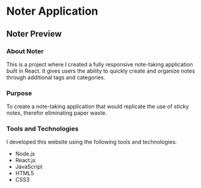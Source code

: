 # Noter Application

## Noter Preview

### About Noter

This is a project where I created a fully responsive note-taking application built in React. It gives users the ability to quickly create and organize notes through additional tags and categories.

### Purpose

To create a note-taking application that would replicate the use of sticky notes, therefor eliminating paper waste.

### Tools and Technologies

I developed this website using the following tools and technologies:

- Node.js
- React.js
- JavaScript
- HTML5
- CSS3
